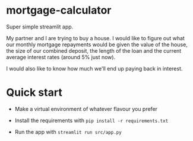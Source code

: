# mortgage-calculator

Super simple streamlit app.

My partner and I are trying to buy a house. I would like to figure out what our monthly mortgage repayments would be given the value of the house, the size of our combined deposit, the length of the loan and the current average interest rates (around 5% just now).

I would also like to know how much we'll end up paying back in interest.

# Quick start

* Make a virtual environment of whatever flavour you prefer

* Install the requirements with `pip install -r requirements.txt`

* Run the app with `streamlit run src/app.py`
